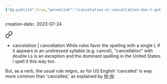 ```yaml
---
{"dg-publish":true,"permalink":"/cancelation-or-cancellation-don-t-get-canceled-for-spelling-wrong/","noteIcon":"2"}
---
```


creation-date:: 2023-07-24


<div class="transclusion internal-embed is-loaded"><a class="markdown-embed-link" href="/usage/#c3cbe4" aria-label="Open link"><svg xmlns="http://www.w3.org/2000/svg" width="24" height="24" viewBox="0 0 24 24" fill="none" stroke="currentColor" stroke-width="2" stroke-linecap="round" stroke-linejoin="round" class="svg-icon lucide-link"><path d="M10 13a5 5 0 0 0 7.54.54l3-3a5 5 0 0 0-7.07-7.07l-1.72 1.71"></path><path d="M14 11a5 5 0 0 0-7.54-.54l-3 3a5 5 0 0 0 7.07 7.07l1.71-1.71"></path></svg></a><div class="markdown-embed">



- cancelation | cancellation
While rules favor the spelling with a single L if it appears in an unstressed syllable (e.g. cancel), "cancellation" with double Ls is an exception and the dominant spelling in the United States. I spell it this way too.
 

</div></div>


But, as a verb, the usual rule reigns, so for US English 'canceled' is way more common than 'cancelled,' as explained by [M-W](https://www.merriam-webster.com/words-at-play/canceled-or-cancelled#:~:text='Canceled'%20or%20'Cancelled'%3F&text=While%20both%20canceled%20and%20cancelled,more%20common%20in%20British%20English.).
